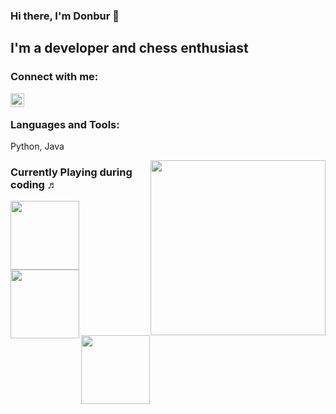 ### Hi there, I'm Donbur 👋

## I'm a developer and chess enthusiast
 

### Connect with me:
[<img align="left" alt="Discord @jplight" width="22px" src="https://github.com/Fennvel/Fennvel/blob/master/.github/img/googlechrome.svg" />][website]

<br/>

### Languages and Tools: 

Python, Java

[website]: https://www.donbotti.de
[lichess]: https://lichess.org/@/Donbur



<img width="280" align="right" src="https://media1.tenor.com/images/c6b8f177fede080e70deb8e18eb679a7/tenor.gif">

### Currently Playing during coding ♬

[<img align="left" width="110" src="https://hiphop.de/sites/default/files/54ws9f3gi86oww1er9ieaqitn.1000x1000x1.jpg">](https://open.spotify.com/album/2cWBwpqMsDJC1ZUwz813lo?si=9GcKiNT-RDCe6TuyEfguag)
[<img align="left" width="110" src="https://img.discogs.com/YGWdxzkEUBAa6sDZSByunnUDWsw=/fit-in/300x300/filters:strip_icc():format(jpeg):mode_rgb():quality(40)/discogs-images/R-8178359-1456604530-5449.jpeg.jpg">](https://open.spotify.com/album/7uclLfIIEvq0Bz46QP6FWY?si=iS23-Y9JRNa3HigaySkeqg)
[<img align="left" width="110" src="https://i.pinimg.com/originals/e7/42/6d/e7426dd8c2e3059a9b915bac6052ed2c.jpg">](https://open.spotify.com/album/4b5q3NmyU42ndkqFPqqv3v?si=NIomXkaMQe6B7Hire6YlAg)
<br><br><br><br><br><br>
